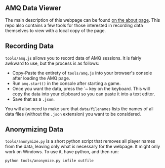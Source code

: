 ## AMQ Data Viewer

The main description of this webpage can be found [on the about page](https://lollipopfactory.github.io/AMQ-Data-Viewer/about.html). This repo also contains a few tools for those interested in recording data themselves to view with a local copy of the page.

## Recording Data

`tools/amq.js` allows you to record data of AMQ sessions. It is fairly awkward to use, but the process is as follows:

* Copy-Paste the entirety of `tools/amq.js` into your browser's console after loading the AMQ page.
* Run `amq.start()` in the console after starting a game.
* Once you want the data, press the \`~ key on the keyboard. This will copy the data into your clipboard so you can paste it into a text editor.
* Save that as a `.json`.

You will also need to make sure that `data/filenames` lists the names of all data files (without the `.json` extension) you want to be considered.

## Anonymizing Data

`tools/anonymize.py` is a short python script that removes all player names from the data, leaving only what is necessary for the webpage. It might only work on Windows. To use it, have python, and then run:

`python tools/anonymize.py infile outfile`